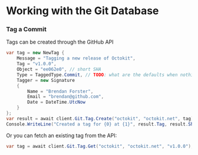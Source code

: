 # Working with the Git Database

### Tag a Commit

Tags can be created through the GitHub API

```csharp
var tag = new NewTag {
    Message = "Tagging a new release of Octokit",
    Tag = "v1.0.0",
    Object = "ee062e0", // short SHA
    Type = TaggedType.Commit, // TODO: what are the defaults when nothing specified?
    Tagger = new Signature
    {
        Name = "Brendan Forster",
        Email = "brendan@github.com",
        Date = DateTime.UtcNow
    }	
};
var result = await client.Git.Tag.Create("octokit", "octokit.net", tag);
Console.WriteLine("Created a tag for {0} at {1}", result.Tag, result.Sha);
```

Or you can fetch an existing tag from the API:

```csharp
var tag = await client.Git.Tag.Get("octokit", "octokit.net", "v1.0.0");
```
